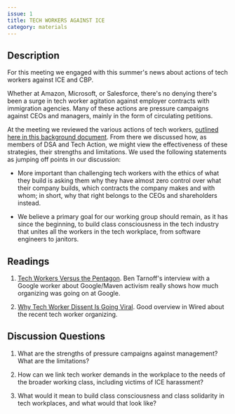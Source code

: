 ```yaml
---
issue: 1
title: TECH WORKERS AGAINST ICE
category: materials
---
```


## Description
For this meeting we engaged with this summer's news about actions of tech workers against ICE and CBP.

Whether at Amazon, Microsoft, or Salesforce, there's no denying there's been a surge in tech worker agitation against employer contracts with immigration agencies. Many of these actions are pressure campaigns against CEOs and managers, mainly in the form of circulating petitions.

At the meeting we reviewed the various actions of tech workers, [outlined here in this background document](https://docs.google.com/document/d/1-HbrGC006NXFINi7RSTpbptVx49r1M_Kgrp--UA_qAk/edit). From there we discussed how, as members of DSA and Tech Action, we might view the effectiveness of these strategies, their strengths and limitations. We used the following statements as jumping off points in our discussion:

- More important than challenging tech workers with the ethics of what they build is asking them why they have almost zero control over what their company builds, which contracts the company makes and with whom; in short, why that right belongs to the CEOs and shareholders instead.

- We believe a primary goal for our working group should remain, as it has since the beginning, to build class consciousness in the tech industry that unites all the workers in the tech workplace, from software engineers to janitors.

## Readings

1. [Tech Workers Versus the Pentagon](https://jacobinmag.com/2018/06/google-project-maven-military-tech-workers).
Ben Tarnoff's interview with a Google worker about Google/Maven activism really shows how much organizing was going on at Google.

2. [Why Tech Worker Dissent Is Going Viral](https://www.wired.com/story/why-tech-worker-dissent-is-going-viral/).
Good overview in Wired about the recent tech worker organizing.

## Discussion Questions
1. What are the strengths of pressure campaigns against management? What are the limitations?

2. How can we link tech worker demands in the workplace to the needs of the broader working class, including victims of ICE harassment?

3. What would it mean to build class consciousness and class solidarity in tech workplaces, and what would that look like?
